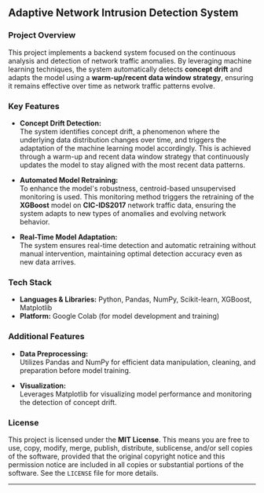 ## Adaptive Network Intrusion Detection System

### Project Overview
This project implements a backend system focused on the continuous analysis and detection of network traffic anomalies. By leveraging machine learning techniques, the system automatically detects **concept drift** and adapts the model using a **warm-up/recent data window strategy**, ensuring it remains effective over time as network traffic patterns evolve.

### Key Features
- **Concept Drift Detection:**  
  The system identifies concept drift, a phenomenon where the underlying data distribution changes over time, and triggers the adaptation of the machine learning model accordingly. This is achieved through a warm-up and recent data window strategy that continuously updates the model to stay aligned with the most recent data patterns.

- **Automated Model Retraining:**  
  To enhance the model's robustness, centroid-based unsupervised monitoring is used. This monitoring method triggers the retraining of the **XGBoost** model on **CIC-IDS2017** network traffic data, ensuring the system adapts to new types of anomalies and evolving network behavior.

- **Real-Time Model Adaptation:**  
  The system ensures real-time detection and automatic retraining without manual intervention, maintaining optimal detection accuracy even as new data arrives.

### Tech Stack
- **Languages & Libraries:** Python, Pandas, NumPy, Scikit-learn, XGBoost, Matplotlib  
- **Platform:** Google Colab (for model development and training)

### Additional Features
- **Data Preprocessing:**  
  Utilizes Pandas and NumPy for efficient data manipulation, cleaning, and preparation before model training.
  
- **Visualization:**  
  Leverages Matplotlib for visualizing model performance and monitoring the detection of concept drift.

### License

This project is licensed under the **MIT License**. This means you are free to use, copy, modify, merge, publish, distribute, sublicense, and/or sell copies of the software, provided that the original copyright notice and this permission notice are included in all copies or substantial portions of the software. See the `LICENSE` file for more details.

---